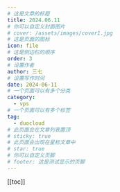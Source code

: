 ```yaml
---
# 这是文章的标题
title: 2024.06.11
# 你可以自定义封面图片
# cover: /assets/images/cover1.jpg
# 这是页面的图标
icon: file
# 这是侧边栏的顺序
order: 3
# 设置作者
author: 三七
# 设置写作时间
date: 2024-06-11
# 一个页面可以有多个分类
category:
  - vps
# 一个页面可以有多个标签
tag:
  - duocloud
# 此页面会在文章列表置顶
# sticky: true
# 此页面会出现在星标文章中
# star: true
# 你可以自定义页脚
# footer: 这是测试显示的页脚
---
```

[[toc]]

